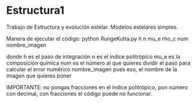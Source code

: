# Estructura1
Trabajo de Estructura y evolución estelar. Modelos estelares simples.


Manera de ejecutar el código: python RungeKutta.py h n mu_e rho_c num nombre_imagen

donde h es el paso de integración
n es el índice politrópico
mu_e es la composición química
num es el número al que quieres dividir el paso para calcular el error numérico
nombre_imagen pues eso, el nombre de la imagen que quieres poner

IMPORTANTE: no pongas fracciones en el índice politrópico, pon número con decimal, con fracciones el código puede no funcionar.
